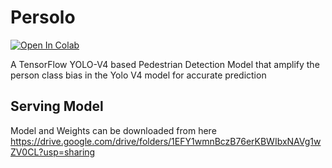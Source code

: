 # Persolo
[![Open In Colab](https://colab.research.google.com/assets/colab-badge.svg)](https://colab.research.google.com/drive/1Sa_EoJvM0h3BRXU2cLOzWhYus5Zsg7Ib?usp=sharing)

A TensorFlow YOLO-V4 based Pedestrian Detection Model that amplify the person class bias in the Yolo V4 model for accurate prediction

## Serving Model
Model and Weights can be downloaded from here
 https://drive.google.com/drive/folders/1EFY1wmnBczB76erKBWIbxNAVg1wZV0CL?usp=sharing
 


